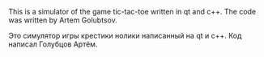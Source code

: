 This is a simulator of the game tic-tac-toe written in qt and c++. The code was written by Artem Golubtsov.

Это симулятор игры крестики нолики написанный на qt и с++. Код написал Голубцов Артём.

